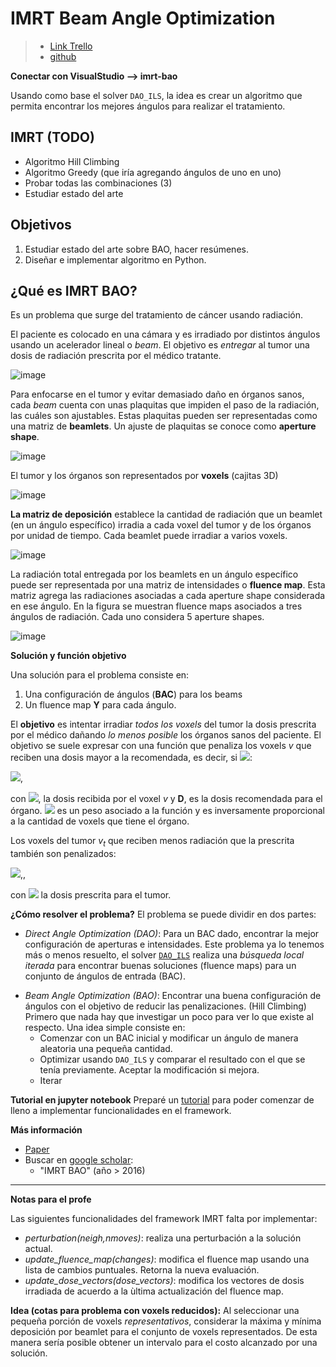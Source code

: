 IMRT Beam Angle Optimization
==

>- [Link Trello](https://trello.com/b/WmPgDVQH/practica)
> - [github](https://github.com/MatiasZunigaL/Practica-imrt)

**Conectar con VisualStudio --> imrt-bao**

Usando como base el solver `DAO_ILS`, la idea es crear un algoritmo que permita encontrar los mejores ángulos para realizar el tratamiento.


IMRT (TODO)
---
* Algoritmo Hill Climbing
* Algoritmo Greedy (que iría agregando ángulos de uno en uno)
* Probar todas las combinaciones (3)
* Estudiar estado del arte

Objetivos
--
1. Estudiar estado del arte sobre BAO, hacer resúmenes.
2. Diseñar e implementar algoritmo en Python.

¿Qué es IMRT BAO?
---
Es un problema que surge del tratamiento de cáncer usando radiación.

El paciente es colocado en una cámara y es irradiado por distintos ángulos usando un acelerador lineal o *beam*. El objetivo es *entregar* al tumor una dosis de radiación prescrita por el médico tratante.

![image](https://i.imgur.com/pcHMsyF.png)

Para enfocarse en el tumor y evitar demasiado daño en órganos sanos, cada *beam* cuenta con unas plaquitas que impiden el paso de la radiación, las cuáles son ajustables. Estas plaquitas pueden ser representadas como una matriz de **beamlets**. Un ajuste de plaquitas se conoce como **aperture shape**.

![image](https://i.imgur.com/FGb9GLX.png)

El tumor y los órganos son representados por **voxels** (cajitas 3D)

![image](https://i.imgur.com/A5yhCAo.png)

**La matriz de deposición** establece la cantidad de radiación que un beamlet (en un ángulo específico) irradia a cada voxel del tumor y de los órganos por unidad de tiempo. Cada beamlet puede irradiar a varios voxels.

![image](https://i.imgur.com/kMVBrfA.png)

La radiación total entregada por los beamlets en un ángulo específico puede ser representada por una matriz de intensidades o **fluence map**. Esta matriz agrega las radiaciones asociadas a cada aperture shape considerada en ese ángulo. 
En la figura se muestran fluence maps asociados a tres ángulos de radiación. Cada uno considera 5 aperture shapes.

![image](https://i.imgur.com/s8e9syt.png)

**Solución y función objetivo**

Una solución para el problema consiste en:

1. Una configuración de ángulos (**BAC**) para los beams
2. Un fluence map **Y** para cada ángulo.

El **objetivo** es intentar irradiar *todos los voxels* del tumor la dosis prescrita por el médico dañando *lo menos posible* los órganos sanos del paciente.
El objetivo se suele expresar con una función que penaliza los voxels *v* que reciben una dosis mayor a la recomendada, es decir, si <img src="https://render.githubusercontent.com/render/math?math=d_v(x) - D>0">:

<img src="https://render.githubusercontent.com/render/math?math=Pen(v) = \lambda \cdot (d_v(x) - D)^2">,

con <img src="https://render.githubusercontent.com/render/math?math=d_v(x)">, la dosis recibida por el voxel *v* y **D**, es la dosis recomendada para el órgano. <img src="https://render.githubusercontent.com/render/math?math=\lambda"> es un peso asociado a la función y es inversamente proporcional a la cantidad de voxels que tiene el órgano.

Los voxels del tumor $v_t$ que reciben menos radiación que la prescrita también son penalizados:

<img src="https://render.githubusercontent.com/render/math?math=Pen(v_t) = \lambda \cdot (D_t - d_{v_t}(x))^2">,, 

con <img src="https://render.githubusercontent.com/render/math?math=D_t"> la dosis prescrita para el tumor.

**¿Cómo resolver el problema?**
El problema se puede dividir en dos partes:

- *Direct Angle Optimization (DAO)*: Para un BAC dado, encontrar la mejor configuración de aperturas e intensidades. 
Este problema ya lo tenemos más o menos resuelto, el solver [`DAO_ILS`](https://github.com/rilianx/IMRTsolver) realiza una *búsqueda local iterada* para encontrar buenas soluciones (fluence maps) para un conjunto de ángulos de entrada (BAC).
* *Beam Angle Optimization (BAO)*: Encontrar una buena configuración de ángulos con el objetivo de reducir las penalizaciones. (Hill Climbing)
Primero que nada hay que investigar un poco para ver lo que existe al respecto.
Una idea simple consiste en:
	* Comenzar con un BAC inicial y modificar un ángulo de manera aleatoria una pequeña cantidad. 
	* Optimizar usando `DAO_ILS` y comparar el resultado con el que se tenía previamente. Aceptar la modificación si mejora.
	* Iterar

**Tutorial en jupyter notebook**
Preparé un [tutorial](https://github.com/rilianx/Research/blob/main/imrt_bao/tutorial.ipynb) para poder comenzar de lleno a implementar funcionalidades en el framework.


**Más información**
* [Paper](https://drive.google.com/file/d/1M0Pmn-tt4PVj5pRmWOJrnCF7j72p1tg4/view?usp=sharing)
* Buscar en [google scholar](https://scholar.google.com/):
	* "IMRT BAO" (año > 2016)

----
**Notas para el profe**

Las siguientes funcionalidades del framework IMRT falta por implementar:
* *perturbation(neigh,nmoves)*: realiza una perturbación a la solución actual.
* *update_fluence_map(changes)*: modifica el fluence map usando una lista de cambios puntuales. Retorna la nueva evaluación.
* *update_dose_vectors(dose_vectors)*: modifica los vectores de dosis irradiada de acuerdo a la ùltima actualización del fluence map.

**Idea (cotas para problema con voxels reducidos):**
Al seleccionar una pequeña porción de voxels *representativos*, considerar la máxima y mínima deposición por beamlet para el conjunto de voxels representados. De esta manera sería posible obtener un intervalo para el costo alcanzado por una solución.



<!--stackedit_data:
eyJoaXN0b3J5IjpbODQxNDYwNjEyLC0yMDI3MzE3OTQ4LC0yMD
EwMzgwMTcwLDg3MTQzNjU0MSwtMjA2NzQwMjM5MCw2MzAyNjA5
MDMsMTE4NjQxMTU1MSwtMjAwNjM1OTcwOCwtNjIyODcyMDg2LD
UxNjAyNjA2OV19
-->